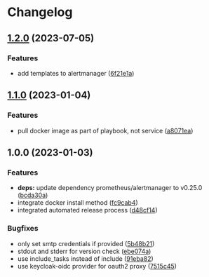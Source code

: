 # Changelog

## [1.2.0](https://github.com/rolehippie/alertmanager/compare/v1.1.0...v1.2.0) (2023-07-05)


### Features

* add templates to alertmanager ([6f21e1a](https://github.com/rolehippie/alertmanager/commit/6f21e1a5fa5999e738ac8914aedf016d43dbf447))

## [1.1.0](https://github.com/rolehippie/alertmanager/compare/v1.0.0...v1.1.0) (2023-01-04)


### Features

* pull docker image as part of playbook, not service ([a8071ea](https://github.com/rolehippie/alertmanager/commit/a8071ea33de311cf79761c4bbd18bde4ec513df3))

## 1.0.0 (2023-01-03)

### Features

* **deps:** update dependency prometheus/alertmanager to v0.25.0 ([bcda30a](https://github.com/rolehippie/alertmanager/commit/bcda30a5a89010f1ef4cddcb6d60bdbd3a03a323))
* integrate docker install method ([fc9cab4](https://github.com/rolehippie/alertmanager/commit/fc9cab4b37acdaf694d7fe4c3ebb298c77281c10))
* integrated automated release process ([d48cf14](https://github.com/rolehippie/alertmanager/commit/d48cf1443bb84398592f74e6c05ab8684b45722d))

### Bugfixes

* only set smtp credentials if provided ([5b48b21](https://github.com/rolehippie/alertmanager/commit/5b48b210a949686e5b6239eebea6afe4ca85ae1b))
* stdout and stderr for version check ([ebe074a](https://github.com/rolehippie/alertmanager/commit/ebe074ae342baaffd92a363a8bad11e96a445192))
* use include_tasks instead of include ([91eba82](https://github.com/rolehippie/alertmanager/commit/91eba8205e055e670e1481a50a1d2851aae47b5f))
* use keycloak-oidc provider for oauth2 proxy ([7515c45](https://github.com/rolehippie/alertmanager/commit/7515c451acbae1907e700bf2c7fc93b39ca920d4))
